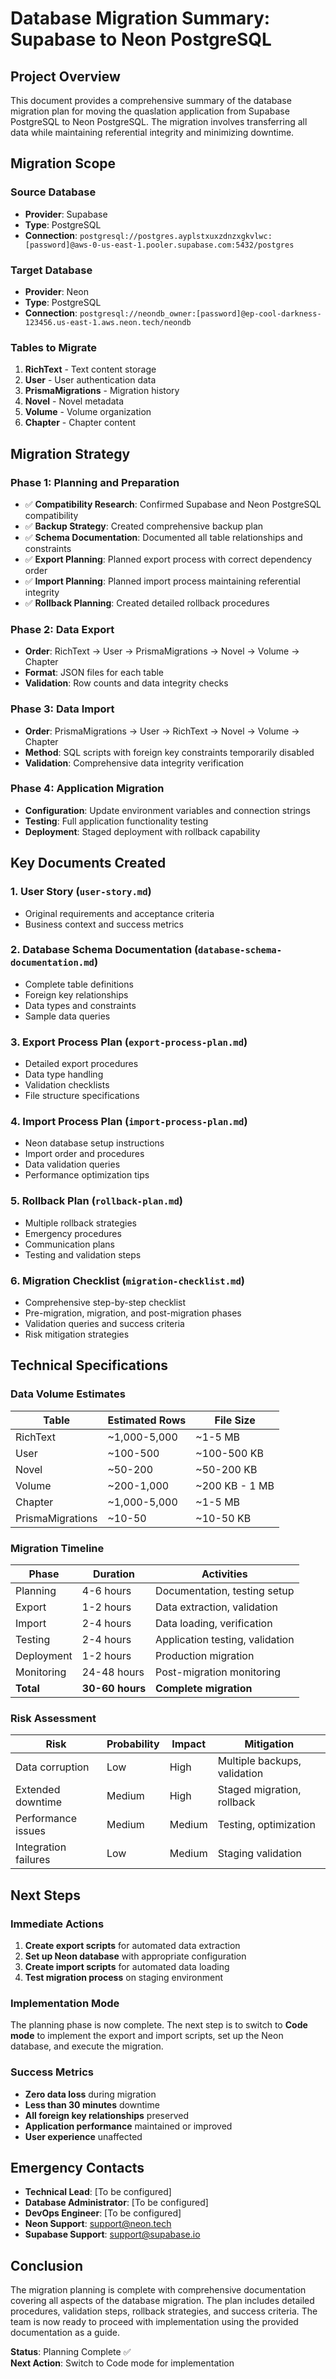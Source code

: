 # Database Migration Summary: Supabase to Neon PostgreSQL

## Project Overview

This document provides a comprehensive summary of the database migration plan for moving the quaslation application from Supabase PostgreSQL to Neon PostgreSQL. The migration involves transferring all data while maintaining referential integrity and minimizing downtime.

## Migration Scope

### Source Database
- **Provider**: Supabase
- **Type**: PostgreSQL
- **Connection**: `postgresql://postgres.ayplstxuxzdnzxgkvlwc:[password]@aws-0-us-east-1.pooler.supabase.com:5432/postgres`

### Target Database
- **Provider**: Neon
- **Type**: PostgreSQL
- **Connection**: `postgresql://neondb_owner:[password]@ep-cool-darkness-123456.us-east-1.aws.neon.tech/neondb`

### Tables to Migrate
1. **RichText** - Text content storage
2. **User** - User authentication data
3. **PrismaMigrations** - Migration history
4. **Novel** - Novel metadata
5. **Volume** - Volume organization
6. **Chapter** - Chapter content

## Migration Strategy

### Phase 1: Planning and Preparation
- ✅ **Compatibility Research**: Confirmed Supabase and Neon PostgreSQL compatibility
- ✅ **Backup Strategy**: Created comprehensive backup plan
- ✅ **Schema Documentation**: Documented all table relationships and constraints
- ✅ **Export Planning**: Planned export process with correct dependency order
- ✅ **Import Planning**: Planned import process maintaining referential integrity
- ✅ **Rollback Planning**: Created detailed rollback procedures

### Phase 2: Data Export
- **Order**: RichText → User → PrismaMigrations → Novel → Volume → Chapter
- **Format**: JSON files for each table
- **Validation**: Row counts and data integrity checks

### Phase 3: Data Import
- **Order**: PrismaMigrations → User → RichText → Novel → Volume → Chapter
- **Method**: SQL scripts with foreign key constraints temporarily disabled
- **Validation**: Comprehensive data integrity verification

### Phase 4: Application Migration
- **Configuration**: Update environment variables and connection strings
- **Testing**: Full application functionality testing
- **Deployment**: Staged deployment with rollback capability

## Key Documents Created

### 1. User Story (`user-story.md`)
- Original requirements and acceptance criteria
- Business context and success metrics

### 2. Database Schema Documentation (`database-schema-documentation.md`)
- Complete table definitions
- Foreign key relationships
- Data types and constraints
- Sample data queries

### 3. Export Process Plan (`export-process-plan.md`)
- Detailed export procedures
- Data type handling
- Validation checklists
- File structure specifications

### 4. Import Process Plan (`import-process-plan.md`)
- Neon database setup instructions
- Import order and procedures
- Data validation queries
- Performance optimization tips

### 5. Rollback Plan (`rollback-plan.md`)
- Multiple rollback strategies
- Emergency procedures
- Communication plans
- Testing and validation steps

### 6. Migration Checklist (`migration-checklist.md`)
- Comprehensive step-by-step checklist
- Pre-migration, migration, and post-migration phases
- Validation queries and success criteria
- Risk mitigation strategies

## Technical Specifications

### Data Volume Estimates
| Table | Estimated Rows | File Size |
|-------|----------------|-----------|
| RichText | ~1,000-5,000 | ~1-5 MB |
| User | ~100-500 | ~100-500 KB |
| Novel | ~50-200 | ~50-200 KB |
| Volume | ~200-1,000 | ~200 KB - 1 MB |
| Chapter | ~1,000-5,000 | ~1-5 MB |
| PrismaMigrations | ~10-50 | ~10-50 KB |

### Migration Timeline
| Phase | Duration | Activities |
|-------|----------|------------|
| Planning | 4-6 hours | Documentation, testing setup |
| Export | 1-2 hours | Data extraction, validation |
| Import | 2-4 hours | Data loading, verification |
| Testing | 2-4 hours | Application testing, validation |
| Deployment | 1-2 hours | Production migration |
| Monitoring | 24-48 hours | Post-migration monitoring |
| **Total** | **30-60 hours** | **Complete migration** |

### Risk Assessment
| Risk | Probability | Impact | Mitigation |
|------|-------------|--------|------------|
| Data corruption | Low | High | Multiple backups, validation |
| Extended downtime | Medium | High | Staged migration, rollback |
| Performance issues | Medium | Medium | Testing, optimization |
| Integration failures | Low | Medium | Staging validation |

## Next Steps

### Immediate Actions
1. **Create export scripts** for automated data extraction
2. **Set up Neon database** with appropriate configuration
3. **Create import scripts** for automated data loading
4. **Test migration process** on staging environment

### Implementation Mode
The planning phase is now complete. The next step is to switch to **Code mode** to implement the export and import scripts, set up the Neon database, and execute the migration.

### Success Metrics
- **Zero data loss** during migration
- **Less than 30 minutes** downtime
- **All foreign key relationships** preserved
- **Application performance** maintained or improved
- **User experience** unaffected

## Emergency Contacts
- **Technical Lead**: [To be configured]
- **Database Administrator**: [To be configured]
- **DevOps Engineer**: [To be configured]
- **Neon Support**: support@neon.tech
- **Supabase Support**: support@supabase.io

## Conclusion

The migration planning is complete with comprehensive documentation covering all aspects of the database migration. The plan includes detailed procedures, validation steps, rollback strategies, and success criteria. The team is now ready to proceed with implementation using the provided documentation as a guide.

**Status**: Planning Complete ✅  
**Next Action**: Switch to Code mode for implementation